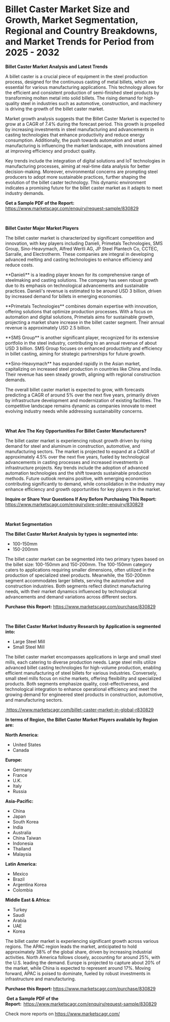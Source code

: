 <p><h1>Billet Caster Market Size and Growth, Market Segmentation, Regional and Country Breakdowns, and Market Trends for Period from 2025 -  2032</h1></p><p><strong>Billet Caster Market Analysis and Latest Trends</strong></p>
<p><p>A billet caster is a crucial piece of equipment in the steel production process, designed for the continuous casting of metal billets, which are essential for various manufacturing applications. This technology allows for the efficient and consistent production of semi-finished steel products by transforming molten metal into solid billets. The rising demand for high-quality steel in industries such as automotive, construction, and machinery is driving the growth of the billet caster market.</p><p>Market growth analysis suggests that the Billet Caster Market is expected to grow at a CAGR of 7.4% during the forecast period. This growth is propelled by increasing investments in steel manufacturing and advancements in casting technologies that enhance productivity and reduce energy consumption. Additionally, the push towards automation and smart manufacturing is influencing the market landscape, with innovations aimed at improving efficiency and product quality.</p><p>Key trends include the integration of digital solutions and IoT technologies in manufacturing processes, aiming at real-time data analysis for better decision-making. Moreover, environmental concerns are prompting steel producers to adopt more sustainable practices, further shaping the evolution of the billet caster technology. This dynamic environment indicates a promising future for the billet caster market as it adapts to meet industry demands.</p></p>
<p><strong>Get a Sample PDF of the Report:&nbsp;</strong> <a href="https://www.marketscagr.com/enquiry/request-sample/830829?utm_campaign=2648&utm_medium=2&utm_source=Github&utm_content=ia&utm_term=09042025&utm_id=billet-caster">https://www.marketscagr.com/enquiry/request-sample/830829</a></p>
<p>&nbsp;</p>
<p><strong>Billet Caster Major Market Players</strong></p>
<p><p>The billet caster market is characterized by significant competition and innovation, with key players including Danieli, Primetals Technologies, SMS Group, Sino-Heavymach, Alfred Wertli AG, JP Steel Plantech Co, CCTEC, Sarralle, and Electrotherm. These companies are integral in developing advanced melting and casting technologies to enhance efficiency and reduce costs.</p><p>**Danieli** is a leading player known for its comprehensive range of steelmaking and casting solutions. The company has seen robust growth due to its emphasis on technological advancements and sustainable practices. Danieli's revenue is estimated to be around USD 3 billion, driven by increased demand for billets in emerging economies.</p><p>**Primetals Technologies** combines domain expertise with innovation, offering solutions that optimize production processes. With a focus on automation and digital solutions, Primetals aims for sustainable growth, projecting a market share increase in the billet caster segment. Their annual revenue is approximately USD 2.5 billion.</p><p>**SMS Group** is another significant player, recognized for its extensive portfolio in the steel industry, contributing to an annual revenue of about USD 3 billion. SMS Group focuses on enhanced productivity and efficiency in billet casting, aiming for strategic partnerships for future growth.</p><p>**Sino-Heavymach** has expanded rapidly in the Asian market, capitalizing on increased steel production in countries like China and India. Their revenue has seen steady growth, aligning with regional construction demands.</p><p>The overall billet caster market is expected to grow, with forecasts predicting a CAGR of around 5% over the next five years, primarily driven by infrastructure development and modernization of existing facilities. The competitive landscape remains dynamic as companies innovate to meet evolving industry needs while addressing sustainability concerns.</p></p>
<p>&nbsp;</p>
<p><strong>What Are The Key Opportunities For Billet Caster Manufacturers?</strong></p>
<p><p>The billet caster market is experiencing robust growth driven by rising demand for steel and aluminum in construction, automotive, and manufacturing sectors. The market is projected to expand at a CAGR of approximately 4.5% over the next five years, fueled by technological advancements in casting processes and increased investments in infrastructure projects. Key trends include the adoption of advanced automation technologies and the shift towards sustainable production methods. Future outlook remains positive, with emerging economies contributing significantly to demand, while consolidation in the industry may enhance efficiency and growth opportunities for key players in the market.</p></p>
<p><strong>Inquire or Share Your Questions If Any Before Purchasing This Report:</strong> <a href="https://www.marketscagr.com/enquiry/pre-order-enquiry/830829?utm_campaign=2648&utm_medium=2&utm_source=Github&utm_content=ia&utm_term=09042025&utm_id=billet-caster">https://www.marketscagr.com/enquiry/pre-order-enquiry/830829</a></p>
<p>&nbsp;</p>
<p><strong>Market Segmentation</strong></p>
<p><strong>The Billet Caster Market Analysis by types is segmented into:</strong></p>
<p><ul><li>100-150mm</li><li>150-200mm</li></ul></p>
<p><p>The billet caster market can be segmented into two primary types based on the billet size: 100-150mm and 150-200mm. The 100-150mm category caters to applications requiring smaller dimensions, often utilized in the production of specialized steel products. Meanwhile, the 150-200mm segment accommodates larger billets, serving the automotive and construction industries. Both segments reflect distinct manufacturing needs, with their market dynamics influenced by technological advancements and demand variations across different sectors.</p></p>
<p><strong>Purchase this Report:&nbsp;</strong><a href="https://www.marketscagr.com/purchase/830829?utm_campaign=2648&utm_medium=2&utm_source=Github&utm_content=ia&utm_term=09042025&utm_id=billet-caster">https://www.marketscagr.com/purchase/830829</a></p>
<p>&nbsp;</p>
<p><strong>The Billet Caster Market Industry Research by Application is segmented into:</strong></p>
<p><ul><li>Large Steel Mill</li><li>Small Steel Mill</li></ul></p>
<p><p>The billet caster market encompasses applications in large and small steel mills, each catering to diverse production needs. Large steel mills utilize advanced billet casting technologies for high-volume production, enabling efficient manufacturing of steel billets for various industries. Conversely, small steel mills focus on niche markets, offering flexibility and specialized products. Both segments emphasize quality, cost-effectiveness, and technological integration to enhance operational efficiency and meet the growing demand for engineered steel products in construction, automotive, and manufacturing sectors.</p></p>
<p><a href="https://www.marketscagr.com/billet-caster-market-in-global-r830829?utm_campaign=2648&utm_medium=2&utm_source=Github&utm_content=ia&utm_term=09042025&utm_id=billet-caster">&nbsp;https://www.marketscagr.com/billet-caster-market-in-global-r830829</a></p>
<p><strong>In terms of Region, the Billet Caster Market Players available by Region are:</strong></p>
<p>
    <p> <strong> North America: </strong>
        <ul>
            <li>United States</li>
            <li>Canada</li>
        </ul>
        </p> 
    <p> <strong> Europe: </strong>
        <ul>
            <li>Germany</li>
            <li>France</li>
            <li>U.K.</li>
            <li>Italy</li>
            <li>Russia</li>
        </ul>
        </p> 
    <p> <strong> Asia-Pacific: </strong>
        <ul>
            <li>China</li>
            <li>Japan</li>
            <li>South Korea</li>
            <li>India</li>
            <li>Australia</li>
            <li>China Taiwan</li>
            <li>Indonesia</li>
            <li>Thailand</li>
            <li>Malaysia</li>
        </ul>
        </p> 
    <p> <strong> Latin America: </strong>
        <ul>
            <li>Mexico</li>
            <li>Brazil</li>
            <li>Argentina Korea</li>
            <li>Colombia</li>
        </ul>
        </p> 
    <p> <strong> Middle East & Africa: </strong>
        <ul>
            <li>Turkey</li>
            <li>Saudi</li>
            <li>Arabia</li>
            <li>UAE</li>
            <li>Korea</li>
        </ul>
    </p>
    </p>
<p><p>The billet caster market is experiencing significant growth across various regions. The APAC region leads the market, anticipated to hold approximately 38% of the global share, driven by increasing industrial activities. North America follows closely, accounting for around 25%, with the U.S. leading the demand. Europe is projected to capture about 20% of the market, while China is expected to represent around 17%. Moving forward, APAC is poised to dominate, fueled by robust investments in infrastructure and manufacturing.</p></p>
<p><strong>Purchase this Report: </strong><a href="https://www.marketscagr.com/purchase/830829?utm_campaign=2648&utm_medium=2&utm_source=Github&utm_content=ia&utm_term=09042025&utm_id=billet-caster">https://www.marketscagr.com/purchase/830829</a></p>
<p>&nbsp;<strong>Get a Sample PDF of the Report:&nbsp;&nbsp;</strong><a href="https://www.marketscagr.com/enquiry/request-sample/830829?utm_campaign=2648&utm_medium=2&utm_source=Github&utm_content=ia&utm_term=09042025&utm_id=billet-caster">https://www.marketscagr.com/enquiry/request-sample/830829</a></p>
<p><strong></strong></p>
<p>Check more reports on <a href="https://www.marketscagr.com/?utm_campaign=2648&utm_medium=2&utm_source=Github&utm_content=ia&utm_term=09042025&utm_id=billet-caster">https://www.marketscagr.com/</a></p>